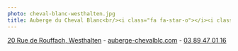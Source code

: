 ```yaml
---
photo: cheval-blanc-westhalten.jpg
title: Auberge du Cheval Blanc<br/><i class="fa fa-star-o"></i><i class="fa fa-star-o"></i><i class="fa fa-star-o"></i><i class="fa fa-star-o"></i>
---
```

[<i class="fa fa-map-marker"></i> 20 Rue de Rouffach, Westhalten](https://www.google.fr/maps/place/Auberge+du+Cheval+Blanc/@47.9571984,7.2599604,15z/) - 
[<i class="fa fa-hand-o-right"></i> auberge-chevalblc.com](http://www.auberge-chevalblc.com/) - 
[<i class="fa fa-phone"></i> 03 89 47 01 16](tel:+33389470116)
